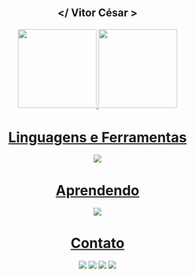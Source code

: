 ## <p align="center"> </ Vitor César > </p>

<div align="center">
  <a href="https://github.com/lordvitor11">
  <img height="160em" src="https://github-readme-stats.vercel.app/api?username=lordvitor11&show_icons=true&theme=gotham&include_all_commits=true&count_private=true"/>  <img height="160em" src="https://github-readme-stats.vercel.app/api/top-langs/?username=lordvitor11&layout=compact&langs_count=7&theme=gotham"/>
</div>

<div align="center">
  <h1>Linguagens e Ferramentas</h1>
  <p align="center">
    <img src="https://skillicons.dev/icons?i=html,css,js,java,python,git,vscode,bots">
  </p>
</div>

<div align="center">
  <h1>Aprendendo</h1>
  <p align="center">
    <img src="https://skillicons.dev/icons?i=php,mysql">
  </p>
</div>
 
<div align="center"> 
  <h1> Contato </h1>
  <a href="https://www.youtube.com/c/lordvitor11" target="_blank"><img src="https://img.shields.io/badge/YouTube-FF0000?style=for-the-badge&logo=youtube&logoColor=white" target="_blank"></a>
 <a href="https://discord.gg/42rtjvwzGf" target="_blank"><img src="https://img.shields.io/badge/Discord-7289DA?style=for-the-badge&logo=discord&logoColor=white" target="_blank"></a> 
  <a href = "mailto:vitorcesarsouza7@gmail.com"><img src="https://img.shields.io/badge/-Gmail-%23333?style=for-the-badge&logo=gmail&logoColor=white" target="_blank"></a>
  <a href="https://www.linkedin.com/in/vitor-c%C3%A9sar-358324209/" target="_blank"><img src="https://img.shields.io/badge/-LinkedIn-%230077B5?style=for-the-badge&logo=linkedin&logoColor=white" target="_blank"></a> 

</div>
